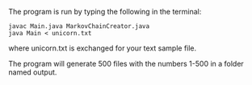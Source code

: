 The program is run by typing the following in the terminal:
```console
javac Main.java MarkovChainCreator.java
java Main < unicorn.txt
```
where unicorn.txt is exchanged for your text sample file.

The program will generate 500 files with the numbers 1-500 in a folder named output.
